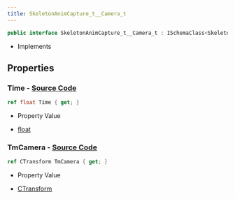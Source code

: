 ```yaml
---
title: SkeletonAnimCapture_t__Camera_t
---
```


```csharp
public interface SkeletonAnimCapture_t__Camera_t : ISchemaClass<SkeletonAnimCapture_t__Camera_t>, ISchemaField, ISchemaClass, INativeHandle
```

- Implements

## Properties

### **Time** - [Source Code](https://github.com/swiftly-solution/swiftlys2/blob/main/managed/src/SwiftlyS2.Generated/Schemas/Interfaces/SkeletonAnimCapture_t__Camera_t.cs#L18)

```csharp
ref float Time { get; }
```

- Property Value

- [float](https://learn.microsoft.com/dotnet/api/system.single)

### **TmCamera** - [Source Code](https://github.com/swiftly-solution/swiftlys2/blob/main/managed/src/SwiftlyS2.Generated/Schemas/Interfaces/SkeletonAnimCapture_t__Camera_t.cs#L16)

```csharp
ref CTransform TmCamera { get; }
```

- Property Value

- [CTransform](/docs/api/shared/natives/ctransform)

